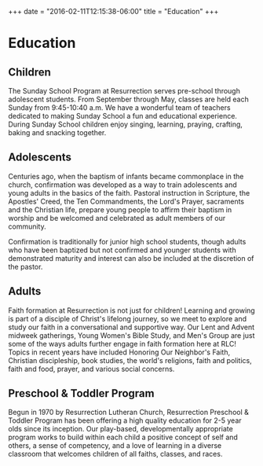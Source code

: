 +++
date = "2016-02-11T12:15:38-06:00"
title = "Education"
+++

# Education

## Children
The Sunday School Program at Resurrection serves pre-school through adolescent students.  From September through May, classes are held each Sunday from 9:45-10:40 a.m.  We have a wonderful team of teachers dedicated to making Sunday School a fun and educational experience.  During Sunday School children enjoy singing, learning, praying, crafting, baking and snacking together.

## Adolescents
Centuries ago, when the baptism of infants became commonplace in the church, confirmation was developed as a way to train adolescents and young adults in the basics of the faith. Pastoral instruction in Scripture, the Apostles' Creed, the Ten Commandments, the Lord's Prayer, sacraments and the Christian life, prepare young people to affirm their baptism in worship and be welcomed and celebrated as adult members of our community.  

Confirmation is traditionally for junior high school students, though adults who have been baptized but not confirmed and younger students with demonstrated maturity and interest can also be included at the discretion of the pastor.

## Adults
Faith formation at Resurrection is not just for children!  Learning and growing is part of a disciple of Christ's lifelong journey, so we meet to explore and study our faith in a conversational and supportive way. Our Lent and Advent midweek gatherings, Young Women's Bible Study, and Men's Group are just some of the ways adults further engage in faith formation here at RLC! Topics in recent years have included Honoring Our Neighbor's Faith, Christian discipleship, book studies, the world's religions, faith and politics, faith and food, prayer, and various social concerns.  

## Preschool & Toddler Program
Begun in 1970 by Resurrection Lutheran Church, Resurrection Preschool & Toddler Program has been offering a high quality education for 2-5 year olds since its inception.  Our play-based, developmentally appropriate program works to build within each child a positive concept of self and others, a sense of competency, and a love of learning in a diverse classroom that welcomes children of all faiths, classes, and races.

